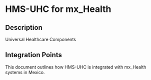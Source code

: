# HMS-UHC for mx_Health

## Description

Universal Healthcare Components

## Integration Points

This document outlines how HMS-UHC is integrated with mx_Health systems in Mexico.
